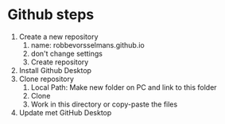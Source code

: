 # Github steps

1. Create a new repository
   1. name: robbevorsselmans.github.io
   2. don't change settings
   3. Create repository
2. Install Github Desktop
3. Clone repository
   1. Local Path: Make new folder on PC and link to this folder
   2. Clone
   3. Work in this directory or copy-paste the files
4. Update met GitHub Desktop